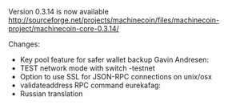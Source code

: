 Version 0.3.14 is now available
http://sourceforge.net/projects/machinecoin/files/machinecoin-project/machinecoin-core-0.3.14/

Changes:
* Key pool feature for safer wallet backup
Gavin Andresen:
* TEST network mode with switch -testnet
* Option to use SSL for JSON-RPC connections on unix/osx
* validateaddress RPC command
eurekafag:
* Russian translation
